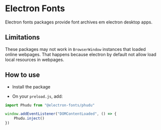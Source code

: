 # Electron Fonts

Electron fonts packages provide font archives em electron desktop apps.

## Limitations

These packages may not work in `BrowserWindow` instances that loaded online webpages. That happens because electron by default not allow load local resources in webpages.

## How to use

* Install the package

* On your `preload.js`, add:

```ts
import Phudu from "@electron-fonts/phudu"

window.addEventListener("DOMContentLoaded", () => {
    Phudu.inject()
})
```